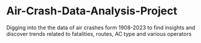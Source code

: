 # Air-Crash-Data-Analysis-Project
Digging into the the data of air crashes form 1908-2023 to find insights and discover trends related to fatalities, routes, AC type and various operators
